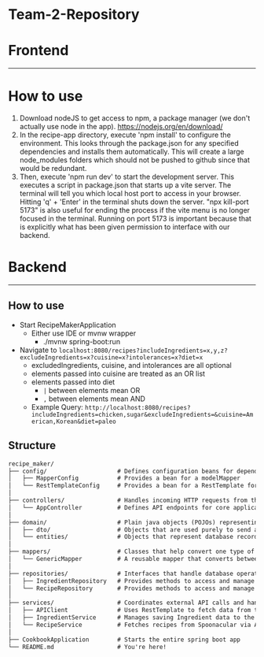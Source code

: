 # Team-2-Repository

# Frontend
---
# How to use
1. Download nodeJS to get access to npm, a package manager (we don't actually use node in the app). https://nodejs.org/en/download/
2. In the recipe-app directory, execute 'npm install' to configure the environment. This looks through the package.json for any specified dependencies and installs them automatically. This will create a large node_modules folders which should not be pushed to github since that would be redundant. 
3. Then, execute 'npm run dev' to start the development server. This executes a script in package.json that starts up a vite server. The terminal will tell you which local host port to access in your browser. Hitting 'q' + 'Enter' in the terminal shuts down the server. "npx kill-port 5173" is also useful for ending the process if the vite menu is no longer focused in the terminal. Running on port 5173 is important because that is explicitly what has been given permission to interface with our backend.
# Backend
---
## How to use
- Start RecipeMakerApplication
  - Either use IDE or mvnw wrapper
    - ./mvnw spring-boot:run
- Navigate to `localhost:8080/recipes?includeIngredients=x,y,z?excludeIngredients=x?cuisine=x?intolerances=x?diet=x`
  - excludedIngredients, cuisine, and intolerances are all optional
  - elements passed into cuisine are treated as an OR list
  - elements passed into diet
    - `|` between elements mean OR
    - `,` between elements mean AND
  - Example Query: `http://localhost:8080/recipes?includeIngredients=chicken,sugar&excludeIngredients=&cuisine=American,Korean&diet=paleo`

## Structure
```markdown
recipe_maker/
├── config/                    # Defines configuration beans for dependency injection
│   ├── MapperConfig           # Provides a bean for a modelMapper
│   └── RestTemplateConfig     # Provides a bean for a RestTemplate for HTTP client usage
│
├── controllers/               # Handles incoming HTTP requests from the front-end
│   └── AppController          # Defines API endpoints for core application features
│
├── domain/                    # Plain java objects (POJOs) representing application data
│   ├── dto/                   # Objects that are used purely to send and receive data from front-end
│   └── entities/              # Objects that represent database records
│
├── mappers/                   # Classes that help convert one type of object to another
│   └── GenericMapper          # A reusable mapper that converts between DTOs and Entities
│
├── repositories/              # Interfaces that handle database operations
│   ├── IngredientRepository   # Provides methods to access and manage Ingredient data in the database
│   └── RecipeRepository       # Provides methods to access and manage Recipe data in the database
│
├── services/                  # Coordinates external API calls and handles saving data to the database
│   ├── APIClient              # Uses RestTemplate to fetch data from the Spoonacular API
│   ├── IngredientService      # Manages saving Ingredient data to the database
│   └── RecipeService          # Fetches recipes from Spoonacular via APIClient and saves them to the database
│
├── CookbookApplication        # Starts the entire spring boot app
└── README.md                  # You're here!
```